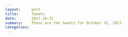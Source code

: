 ```yaml
---
layout:     post
title:      Tweets
date:       2017-10-31
summary:    These are the tweets for October 31, 2017.
categories:
---
```


